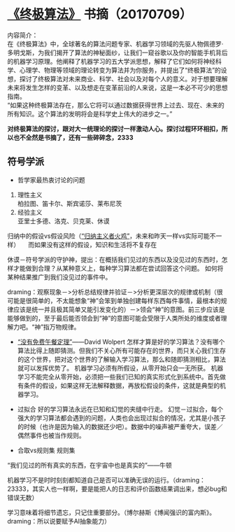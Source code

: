 # [《终极算法》](https://item.jd.com/12079958.html?dist=jd) 书摘（20170709）

内容简介：   
在《终极算法》中，全球著名的算法问题专家、机器学习领域的先驱人物佩德罗·多明戈斯，为我们揭开了算法的神秘面纱，让我们一窥谷歌以及你的智能手机背后的机器学习原理。他阐释了机器学习的五大学派思想，解释了它们如何将神经科学、心理学、物理等领域的理论转变为算法并为你服务，并提出了“终极算法”的设想，探讨了终极算法对未来商业、科学、社会以及对每个人的意义。对于想要理解未来将发生怎样的变革、以及想走在变革前沿的人来说，这是一本必不可少的思想指南。       
“如果这种终极算法存在，那么它将可以通过数据获得世界上过去、现在、未来的所有知识。这个算法的发明将会是科学史上伟大的进步之一。”   

     
**对终极算法的探讨，跟对大一统理论的探讨一样激动人心。探讨过程环环相扣，所以也不全然是书摘了，还有一些碎碎念，2333**    


## 符号学派
- 哲学家最热衷讨论的问题
1. 理性主义    
柏拉图、笛卡尔、斯宾诺莎、莱布尼茨    
2. 经验主义    
亚里士多德、洛克、贝克莱、休谟   

归纳中的假设vs假设风险（[“归纳主义者火鸡”](https://www.douban.com/group/topic/4929875/)，未来和昨天一样vs实际可能不一样）    
而如果没有这样的假设，知识和生活将不复存在   

休谟－符号学派的守护神，提出：在概括我们见过的东西以及没见过的东西时，怎样才能做到合理？从某种意义上，每种学习算法都在尝试回答这个问题。
如何将某种结果推广到我们没见过的事件中。    

draming：观察现象－>分析总结规律并验证－>分析更深层次的规律或机制（很可能是很简单的，不太能想象“神”会笨到单独创建每样东西每件事情，最根本的规律应该是统一并且极其简单又能引发变化的）－>领会“神”的意图。前三步应该是能够做到的，至于最后能否领会到“神”的意图可能会受限于人类所处的维度或者理解力吧。“神”指万物规律。

- [“没有免费午餐定理”](https://baike.baidu.com/item/%E6%B2%A1%E6%9C%89%E5%85%8D%E8%B4%B9%E5%8D%88%E9%A4%90%E5%AE%9A%E7%90%86/8848514?fr=aladdin)——David Wolpert
怎样才算是好的学习算法？没有哪个算法比得上随即猜测。但我们不关心所有可能存在的世界，而只关心我们生存的这个世界，把对这个世界的了解输入学习算法，那么和随即猜测相比，算法就可以发挥优势了。
机器学习必须有所假设，从零开始只会一无所获。
机器学习不能完全从零开始，必须把一些我们已知的真实形式化到系统中。首先做有条件的假设，如果这样无法解释数据，再放松假设的条件，这就是典型的机器学习。

- 过拟合
好的学习算法永远在已知和幻觉的夹缝中行走。
幻觉－过拟合，每个强大的学习算法都会遇到的问题，人类也会出现过拟合的情况，尤其是小孩子的时候（也许是因为输入的数据还少吧）。数据中的噪声被严重夸大，误差／偶然事件也被当作规则。

- 合取vs规则集
规则集

“我们见过的所有真实的东西，在宇宙中也是真实的”——牛顿

机器学习不是时时刻刻都知道自己是否可以准确无误的运行。（draming：23333，其实人也一样啊，要是能把人的日志和评价函数结果调出来，想必bug和错误无数）

学习意味着将细节遗忘，只记住重要部分。（博尔赫斯《博闻强识的富内斯》。draming：所以说要赋予AI抽象能力）



